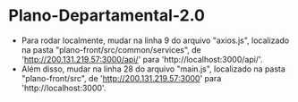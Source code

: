 # Plano-Departamental-2.0
- Para rodar localmente, mudar na linha 9 do arquivo "axios.js", localizado na pasta "plano-front/src/common/services", de 'http://200.131.219.57:3000/api/' para 'http://localhost:3000/api/'.
- Além disso, mudar na linha 28 do arquivo "main.js", localizado na pasta "plano-front/src", de 'http://200.131.219.57:3000' para 'http://localhost:3000'.